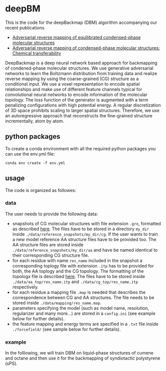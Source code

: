 # deepBM

This is the code for the deepBackmap (DBM) algorithm accompanying our recent publications
- [Adversarial reverse mapping of equilibrated condensed-phase molecular structures](https://iopscience.iop.org/article/10.1088/2632-2153/abb6d4/meta) 
- [Adversarial reverse mapping of condensed-phase molecular structures: Chemical transferability](https://arxiv.org/abs/2101.04996) 

DeepBackmap is a deep neural network based approach for backmapping of condened-phase molecular structures. We use generative adversarial networks to learn the Boltzmann distribution from training data and realize reverse mapping by using the coarse-grained (CG) structure as a conditional input. We use a voxel representation to encode spatial relationships and make use of different feature channels typical for convolutional neural networks to encode information of the molecular topology. The loss function of the generator is augmented with a term penalizing configurations with high potential energy. A regular discretization of 3D space prohibits scaling to larger spatial structures. Therefore, we use an autoregressive approach that reconstructs the fine-grained structure incrementally, atom by atom.

## python packages

To create a conda environment with all the required python packages you can use the env.yml file:

```
conda env create -f env.yml
```

## usage

The code is organized as followes:

### data

The user needs to provide the following data:
- snapshots of CG molecular structures with file extension `.gro`, formatted as described [here](https://manual.gromacs.org/archive/5.0.4/online/gro.html). The files have to be stored in a directory `my_dir` inside `./data/reference_snapshots/my_dir/cg`. If the user wants to train a new model reference AA structure files have to be provided too. The AA structure files are stored inside `./data/reference_snapshots/my_dir/aa` and have be named identical to their corresponding CG structure file.
- for each residue with name `res_name` included in the snapshot a corresponding toplogy file with extension `.itp` has to be provided for both, the AA toplogy and the CG topology. The formatting of the topologx file is described [here](https://manual.gromacs.org/archive/5.0/online/top.html). The files have to be stored inside `./data/aa_top/res_name.itp` and `./data/cg_top/res_name.itp` respectively.
- for each residue a mapping file `.map` is needed that describes the correspondence between CG and AA structures. The file needs to be stored inside `./data/mapping/res_name.map`. 
- parameters specifying the model (such as model name, resolution, regularizer and many more...) are stored in a `config.ini` (see example below for further details).
- the feature mapping and energy terms are specified in a `.txt` file inside `./forcefield/` (see sample below for further details).

### example

In the folllowing, we will train DBM on liquid-phase structures of cumene and octane and then use it for the backmapping of syndiotactic polystyrene (sPS).

